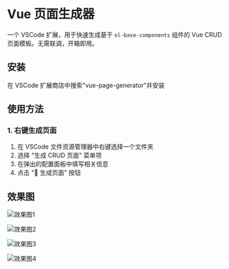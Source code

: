 # Vue 页面生成器

一个 VSCode 扩展，用于快速生成基于 `ol-base-components` 组件的 Vue CRUD 页面模板。无需联调，开箱即用。

## 安装

在 VSCode 扩展商店中搜索"vue-page-generator"并安装

## 使用方法

### 1. 右键生成页面

1. 在 VSCode 文件资源管理器中右键选择一个文件夹
2. 选择 "生成 CRUD 页面" 菜单项
3. 在弹出的配置面板中填写相关信息
4. 点击 "🚀 生成页面" 按钮

## 效果图

![效果图1](/assets/generator0.png)

![效果图2](/assets/generator1.png)

![效果图3](/assets/generator2.png)

![效果图4](/assets/generator3.png)
